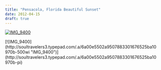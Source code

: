 ```yaml
---
title: "Pensacola, Florida Beautiful Sunset"
date: 2012-04-15
draft: true
---
```


[![IMG_9400](https://soultravelers3.typepad.com/.a/6a00e5502a950788330168ea27255e970c-200wi "IMG_9400")](http://soultravelers3.typepad.com/.a/6a00e5502a950788330168ea27255e970c-pi)

<!--more--> [![IMG_9400](http://soultravelers3.typepad.com/.a/6a00e5502a9507883301676525ba10970b-500wi "IMG_9400")](http://soultravelers3.typepad.com/.a/6a00e5502a9507883301676525ba10970b-pi)
